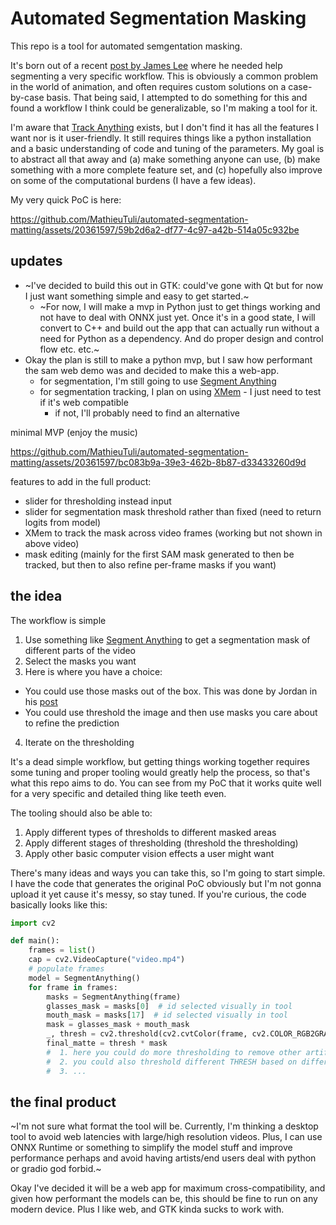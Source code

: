# Automated Segmentation Masking

This repo is a tool for automated semgentation masking. 

It's born out of a recent [post by James Lee](https://x.com/JamesLee03/status/1777684860938928225) where he needed help segmenting a very specific workflow.
This is obviously a common problem in the world of animation, and often requires custom solutions on a case-by-case basis.
That being said, I attempted to do something for this and found a workflow I think could be generalizable, so I'm making a tool for it.

I'm aware that [Track Anything](https://github.com/gaomingqi/Track-Anything) exists, but I don't find it has all the features I want nor is it user-friendly. It still requires things like a python installation and a basic understanding of code and tuning of the parameters. My goal is to abstract all that away and (a) make something anyone can use, (b) make something with a more complete feature set, and (c) hopefully also improve on some of the computational burdens (I have a few ideas).

My very quick PoC is here:


https://github.com/MathieuTuli/automated-segmentation-matting/assets/20361597/59b2d6a2-df77-4c97-a42b-514a05c932be

## updates
- ~I've decided to build this out in GTK: could've gone with Qt but for now I just want something simple and easy to get started.~
  - ~For now, I will make a mvp in Python just to get things working and not have to deal with ONNX just yet. Once it's in a good state, I will convert to C++ and build out the app that can actually run without a need for Python as a dependency. And do proper design and control flow etc. etc.~
- Okay the plan is still to make a python mvp, but I saw how performant the sam web demo was and decided to make this a web-app.
  - for segmentation, I'm still going to use [Segment Anything](https://github.com/facebookresearch/segment-anything)
  - for segmentation tracking, I plan on using [XMem](https://github.com/hkchengrex/XMem) - I just need to test if it's web compatible
    - if not, I'll probably need to find an alternative

minimal MVP (enjoy the music)

https://github.com/MathieuTuli/automated-segmentation-matting/assets/20361597/bc083b9a-39e3-462b-8b87-d33433260d9d

features to add in the full product:
- slider for thresholding instead input
- slider for segmentation mask threshold rather than fixed (need to return logits from model)
- XMem to track the mask across video frames (working but not shown in above video)
- mask editing (mainly for the first SAM mask generated to then be tracked, but then to also refine per-frame masks if you want)

## the idea

The workflow is simple

1. Use something like [Segment Anything](https://github.com/facebookresearch/segment-anything) to get a segmentation mask of different parts of the video
2. Select the masks you want
3. Here is where you have a choice:
  - You could use those masks out of the box. This was done by Jordan in his [post](https://x.com/JordanPizza1/status/1778050334528553283)
  - You could use threshold the image and then use masks you care about to refine the prediction
4. Iterate on the thresholding

It's a dead simple workflow, but getting things working together requires some tuning and proper tooling would greatly help the process, so that's what this repo aims to do.
You can see from my PoC that it works quite well for a very specific and detailed thing like teeth even.

The tooling should also be able to:

1. Apply different types of thresholds to different masked areas
2. Apply different stages of thresholding (threshold the thresholding)
3. Apply other basic computer vision effects a user might want

There's many ideas and ways you can take this, so I'm going to start simple. I have the code that generates the original PoC obviously but I'm not gonna upload it yet cause it's messy, so stay tuned.
If you're curious, the code basically looks like this:

```Python
import cv2

def main():
    frames = list()
    cap = cv2.VideoCapture("video.mp4")
    # populate frames
    model = SegmentAnything()
    for frame in frames:
        masks = SegmentAnything(frame)
        glasses_mask = masks[0]  # id selected visually in tool
        mouth_mask = masks[17]  # id selected visually in tool
        mask = glasses_mask + mouth_mask
        _, thresh = cv2.threshold(cv2.cvtColor(frame, cv2.COLOR_RGB2GRAY), THRESH, 255, cv2.THRESH_BINARY)
        final_matte = thresh * mask
        #  1. here you could do more thresholding to remove other artifacts
        #  2. you could also threshold different THRESH based on different masks
        #  3. ...
```

## the final product

~I'm not sure what format the tool will be. Currently, I'm thinking a desktop tool to avoid web latencies with large/high resolution videos. Plus, I can use ONNX Runtime or something to simplify the model stuff and improve performance perhaps and avoid having artists/end users deal with python or gradio god forbid.~

Okay I've decided it will be a web app for maximum cross-compatibility, and given how performant the models can be, this should be fine to run on any modern device. Plus I like web, and GTK kinda sucks to work with.
